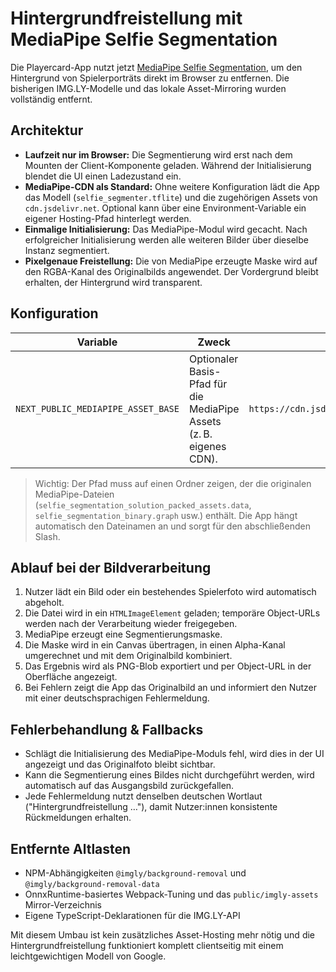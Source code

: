 # Hintergrundfreistellung mit MediaPipe Selfie Segmentation

Die Playercard-App nutzt jetzt [MediaPipe Selfie Segmentation](https://developers.google.com/mediapipe/solutions/vision/selfie_segmentation), um den Hintergrund von Spielerporträts direkt im Browser zu entfernen. Die bisherigen IMG.LY-Modelle und das lokale Asset-Mirroring wurden vollständig entfernt.

## Architektur

- **Laufzeit nur im Browser:** Die Segmentierung wird erst nach dem Mounten der Client-Komponente geladen. Während der Initialisierung blendet die UI einen Ladezustand ein.
- **MediaPipe-CDN als Standard:** Ohne weitere Konfiguration lädt die App das Modell (`selfie_segmenter.tflite`) und die zugehörigen Assets von `cdn.jsdelivr.net`. Optional kann über eine Environment-Variable ein eigener Hosting-Pfad hinterlegt werden.
- **Einmalige Initialisierung:** Das MediaPipe-Modul wird gecacht. Nach erfolgreicher Initialisierung werden alle weiteren Bilder über dieselbe Instanz segmentiert.
- **Pixelgenaue Freistellung:** Die von MediaPipe erzeugte Maske wird auf den RGBA-Kanal des Originalbilds angewendet. Der Vordergrund bleibt erhalten, der Hintergrund wird transparent.

## Konfiguration

| Variable | Zweck | Standardwert |
| --- | --- | --- |
| `NEXT_PUBLIC_MEDIAPIPE_ASSET_BASE` | Optionaler Basis-Pfad für die MediaPipe Assets (z. B. eigenes CDN). | `https://cdn.jsdelivr.net/npm/@mediapipe/selfie_segmentation/` |

> Wichtig: Der Pfad muss auf einen Ordner zeigen, der die originalen MediaPipe-Dateien (`selfie_segmentation_solution_packed_assets.data`, `selfie_segmentation_binary.graph` usw.) enthält. Die App hängt automatisch den Dateinamen an und sorgt für den abschließenden Slash.

## Ablauf bei der Bildverarbeitung

1. Nutzer lädt ein Bild oder ein bestehendes Spielerfoto wird automatisch abgeholt.
2. Die Datei wird in ein `HTMLImageElement` geladen; temporäre Object-URLs werden nach der Verarbeitung wieder freigegeben.
3. MediaPipe erzeugt eine Segmentierungsmaske.
4. Die Maske wird in ein Canvas übertragen, in einen Alpha-Kanal umgerechnet und mit dem Originalbild kombiniert.
5. Das Ergebnis wird als PNG-Blob exportiert und per Object-URL in der Oberfläche angezeigt.
6. Bei Fehlern zeigt die App das Originalbild an und informiert den Nutzer mit einer deutschsprachigen Fehlermeldung.

## Fehlerbehandlung & Fallbacks

- Schlägt die Initialisierung des MediaPipe-Moduls fehl, wird dies in der UI angezeigt und das Originalfoto bleibt sichtbar.
- Kann die Segmentierung eines Bildes nicht durchgeführt werden, wird automatisch auf das Ausgangsbild zurückgefallen.
- Jede Fehlermeldung nutzt denselben deutschen Wortlaut ("Hintergrundfreistellung …"), damit Nutzer:innen konsistente Rückmeldungen erhalten.

## Entfernte Altlasten

- NPM-Abhängigkeiten `@imgly/background-removal` und `@imgly/background-removal-data`
- OnnxRuntime-basiertes Webpack-Tuning und das `public/imgly-assets` Mirror-Verzeichnis
- Eigene TypeScript-Deklarationen für die IMG.LY-API

Mit diesem Umbau ist kein zusätzliches Asset-Hosting mehr nötig und die Hintergrundfreistellung funktioniert komplett clientseitig mit einem leichtgewichtigen Modell von Google.
